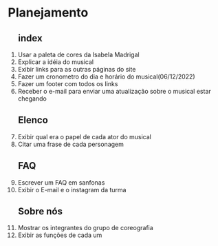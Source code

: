 <h1>Planejamento</h1>
<ol>
	<h2>index</h2>
	<li>Usar a paleta de cores da Isabela Madrigal</li>
	<li>Explicar a idéia do musical</li>
	<li>Exibir links para as outras páginas do site</li>
	<li>Fazer um cronometro do dia e horário do musical(06/12/2022)</li>
	<li>Fazer um footer com todos os links</li>
	<li>Receber o e-mail para enviar uma atualização sobre o musical estar chegando</li>
	<h2>Elenco</h2>
	<li>Exibir qual era o papel de cada ator do musical</li>
	<li>Citar uma frase de cada personagem</li>
	<h2>FAQ</h2>
	<li>Escrever um FAQ em sanfonas</li>
	<li>Exibir o E-mail e o instagram da turma</li>
	<h2>Sobre nós</h2>
	<li>Mostrar os integrantes do grupo de coreografia</li>
	<li>Exibir as funções de cada um</li>
</ol>